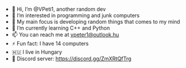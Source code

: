 - 👋 Hi, I’m @VPeti1, another random dev
- 💾 I’m interested in programming and junk computers
- 👀 My main focus is developing random things that comes to my mind
- 🤔 I’m currently learning C++ and Python
- 📫 You can reach me at vpeter1@outlook.hu
- ⚡ Fun fact: I have 14 computers
- 🇭🇺 I live in Hungary
- 🔗  Discord server: https://discord.gg/ZmXRtQfTrg

<!---
VPeti1/VPeti1 is a ✨ special ✨ repository because its `README.md` (this file) appears on your GitHub profile.
You can click the Preview link to take a look at your changes.
--->
